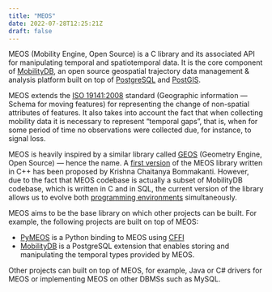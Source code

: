 ```yaml
---
title: "MEOS"
date: 2022-07-28T12:25:21Z
draft: false
---
```


MEOS (Mobility Engine, Open Source) is a C library and its associated API for manipulating temporal and spatiotemporal data. It is the core component of [MobilityDB](https://mobilitydb.com), an open source geospatial trajectory data management & analysis platform built on top of [PostgreSQL](https://www.postgresql.org/) and [PostGIS](https://postgis.net/).

MEOS extends the [ISO 19141:2008](https://www.iso.org/standard/41445.html) standard (Geographic information — Schema for moving features) for representing the change of non-spatial attributes of features. It also takes into account the fact that when collecting mobility data it is necessary to represent “temporal gaps”, that is, when for some period of time no observations were collected due, for instance, to signal loss.

MEOS is heavily inspired by a similar library called [GEOS](https://libgeos.org/) (Geometry Engine, Open Source) — hence the name. A [first version](https://github.com/adonmo/meos) of the MEOS library written in C++ has been proposed by Krishna Chaitanya Bommakanti. However, due to the fact that MEOS codebase is actually a subset of MobilityDB codebase, which is written in C and in SQL, the current version of the library allows us to evolve both [programming environments](https://github.com/MobilityDB/MobilityDB/wiki/Building-MobilityDB-and-MEOS) simultaneously.

MEOS aims to be the base library on which other projects can be built. For example, the following projects are built on top of MEOS:

* [PyMEOS](https://github.com/MobilityDB/PyMEOS) is a Python binding to MEOS using [CFFI](https://cffi.readthedocs.io/en/latest/)
* [MobilityDB](https://mobilitydb.com) is a PostgreSQL extension that enables storing and manipulating the temporal types provided by MEOS.

Other projects can built on top of MEOS, for example, Java or C# drivers for MEOS or implementing MEOS on other DBMSs such as MySQL.


